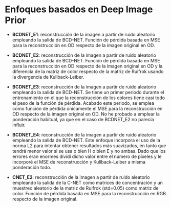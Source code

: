 # Enfoques basados en Deep Image Prior

- **BCDNET_E1**: reconstrucción de la imagen a partir de ruido aleatorio empleando la salida de BCD-NET. Función de pérdida basada en MSE para la reconstrucción en OD respecto de la imagen original en OD. 

- **BCDNET_E2**: reconstrucción de la imagen a partir de ruido aleatorio empleando la salida de BCD-NET. Función de pérdida basada en MSE para la reconstrucción en OD respecto de la imagen original en OD y la diferencia de la matriz de color respecto de la matriz de Ruifrok usando la divergencia de Kullback-Leiber.

- **BCDNET_E3**: reconstrucción de la imagen a partir de ruido aleatorio empleando la salida de BCD-NET. Se tiene un primer periodo durante el entrenamiento en el que la reconstrucción de los colores tiene casi todo el peso de la función de pérdida. Acabado este periodo, se emplea como función de pérdida únicamente el MSE para la reconstrucción en OD respecto de la imagen original en OD. No he probado a emplear la ponderación habitual, ya que en el caso de BCDNET_E2 no parecía influir.

- **BCDNET_E4**: reconstrucción de la imagen a partir de ruido aleatorio empleando la salida de BCD-NET. Este enfoque incorpora el uso de la norma L2 para intentar obtener resultados más suavizados, en tanto que tendrá menor valor si se usa o bien H o bien E y no ambas. Dado que los errores eran enormes dividí dicho valor entre el número de píxeles y le incorporé el MSE de reconstrucción y Kullback-Leiber a misma ponderación todo.

- **CNET_E2**: reconstrucción de la imagen a partir de ruido aleatorio empleando la salida de la C-NET como matrices de concentración y un muestreo aleatorio de la matriz de Ruifrok (std=0.05) como matriz de color. Función de pérdida basada en MSE para la reconstrucción en RGB respecto de la imagen original.
